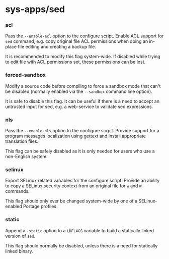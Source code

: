 # sys-apps/sed

### acl
Pass the `--enable-acl` option to the configure script. Enable ACL support for `sed` command, e.g. copy original file ACL permissions when doing an in-place file editing and creating a backup file.

It is recommended to modify this flag system-wide. If disabled while trying to edit file with ACL permissions set, these permissions can be lost.

### forced-sandbox
Modify a source code before compiling to force a sandbox mode that can't be disabled (normally enabled via the `--sandbox` command line option).

It is safe to disable this flag. It can be useful if there is a need to accept an untrusted input for sed, e.g. a web-service to validate sed expressions.

### nls
Pass the `--enable-nls` option to the configure scrpit. Provide support for a program messages localization using gettext and install appropriate translation files.

This flag can be safely disabled as it is only needed for users who use a non-English system.

### selinux
Export SELinux related variables for the configure script. Provide an ability to copy a SELinux security context from an original file for `w` and `W` commands.

This flag should only ever be changed system-wide by one of a SELinux-enabled Portage profiles.

### static
Append a `-static` option to a `LDFLAGS` variable to build a statically linked version of `sed`.

This flag should normally be disabled, unless there is a need for statically linked binary.
